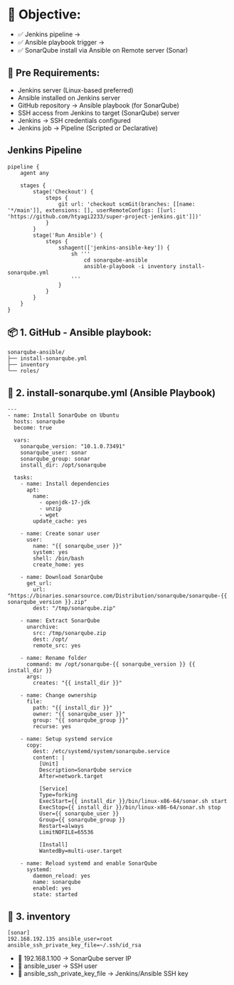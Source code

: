 # 🎯 Objective:
- ✅ Jenkins pipeline →
- ✅ Ansible playbook trigger →
- ✅  SonarQube install via Ansible on Remote server (Sonar)


## 🧱 Pre Requirements:
- Jenkins server (Linux-based preferred)
- Ansible installed on Jenkins server
- GitHub repository → Ansible playbook (for SonarQube)
- SSH access from Jenkins to target (SonarQube) server
- Jenkins → SSH credentials configured
- Jenkins job → Pipeline (Scripted or Declarative)


## Jenkins Pipeline
```
pipeline {
    agent any

    stages {
        stage('Checkout') {
            steps {
                git url: 'checkout scmGit(branches: [[name: '*/main']], extensions: [], userRemoteConfigs: [[url: 'https://github.com/htyagi2233/super-project-jenkins.git']])'
            }
        }
        stage('Run Ansible') {
            steps {
                sshagent(['jenkins-ansible-key']) {
                    sh '''
                        cd sonarqube-ansible
                        ansible-playbook -i inventory install-sonarqube.yml
                    '''
                }
            }
        }
    }
}

```





## 📦 1. GitHub - Ansible playbook:
```
sonarqube-ansible/
├── install-sonarqube.yml
├── inventory
└── roles/
```


## 📁 2. install-sonarqube.yml (Ansible Playbook)
```
---
- name: Install SonarQube on Ubuntu
  hosts: sonarqube
  become: true

  vars:
    sonarqube_version: "10.1.0.73491"
    sonarqube_user: sonar
    sonarqube_group: sonar
    install_dir: /opt/sonarqube

  tasks:
    - name: Install dependencies
      apt:
        name:
          - openjdk-17-jdk
          - unzip
          - wget
        update_cache: yes

    - name: Create sonar user
      user:
        name: "{{ sonarqube_user }}"
        system: yes
        shell: /bin/bash
        create_home: yes

    - name: Download SonarQube
      get_url:
        url: "https://binaries.sonarsource.com/Distribution/sonarqube/sonarqube-{{ sonarqube_version }}.zip"
        dest: "/tmp/sonarqube.zip"

    - name: Extract SonarQube
      unarchive:
        src: /tmp/sonarqube.zip
        dest: /opt/
        remote_src: yes

    - name: Rename folder
      command: mv /opt/sonarqube-{{ sonarqube_version }} {{ install_dir }}
      args:
        creates: "{{ install_dir }}"

    - name: Change ownership
      file:
        path: "{{ install_dir }}"
        owner: "{{ sonarqube_user }}"
        group: "{{ sonarqube_group }}"
        recurse: yes

    - name: Setup systemd service
      copy:
        dest: /etc/systemd/system/sonarqube.service
        content: |
          [Unit]
          Description=SonarQube service
          After=network.target

          [Service]
          Type=forking
          ExecStart={{ install_dir }}/bin/linux-x86-64/sonar.sh start
          ExecStop={{ install_dir }}/bin/linux-x86-64/sonar.sh stop
          User={{ sonarqube_user }}
          Group={{ sonarqube_group }}
          Restart=always
          LimitNOFILE=65536

          [Install]
          WantedBy=multi-user.target

    - name: Reload systemd and enable SonarQube
      systemd:
        daemon_reload: yes
        name: sonarqube
        enabled: yes
        state: started

```

## 📁 3. inventory
```
[sonar]
192.168.192.135 ansible_user=root ansible_ssh_private_key_file=~/.ssh/id_rsa
```
- 🔸 192.168.1.100 → SonarQube server IP
- 🔸 ansible_user → SSH user
- 🔸 ansible_ssh_private_key_file → Jenkins/Ansible SSH key


